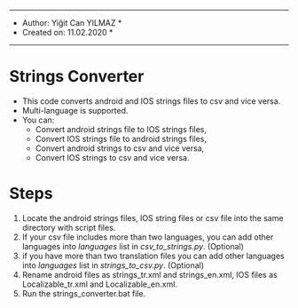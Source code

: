 **************************************************
*	Author: Yiğit Can YILMAZ					 *
*	Created on: 11.02.2020						 *
**************************************************
# Strings Converter
* This code converts android and IOS strings files to csv and vice versa.
* Multi-language is supported.
* You can:
	* Convert android strings file to IOS strings files,
	* Convert IOS strings file to android strings files,
	* Convert android strings to csv and vice versa,
	* Convert IOS strings to csv and vice versa.

# Steps
1. Locate the android strings files, IOS string files or csv file into the same directory with script files. 
2. If your csv file includes more than two languages, you can add other languages into *languages* list in *csv_to_strings.py*. (Optional)
3. if you have more than two translation files you can add other languages into *languages* list in *strings_to_csv.py*. (Optional) 
3. Rename android files as strings_tr.xml and strings_en.xml, IOS files as Localizable_tr.xml and Localizable_en.xml.
4. Run the strings_converter.bat file.
